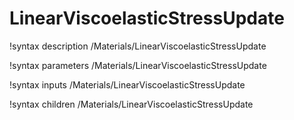 <!-- MOOSE Documentation Stub: Remove this when content is added. -->

# LinearViscoelasticStressUpdate
!syntax description /Materials/LinearViscoelasticStressUpdate

!syntax parameters /Materials/LinearViscoelasticStressUpdate

!syntax inputs /Materials/LinearViscoelasticStressUpdate

!syntax children /Materials/LinearViscoelasticStressUpdate
